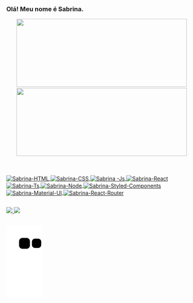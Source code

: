### Olá! Meu nome é Sabrina.

<div align="center">
  <a href="https://github.com/sabrinapiress">
  <img height="180em" width="450" src="https://github-readme-stats.vercel.app/api?username=sabrinapiress&show_icons=true&theme=dracula&include_all_commits=true&count_private=true"/>
  <img height="180em" width="450" src="https://github-readme-stats.vercel.app/api/top-langs/?username=sabrinapiress&layout=compact&langs_count=7&theme=dracula"/>
</div>
  
  ##
  
<div style="display: inline_block"><br>
  <img align="center" alt="Sabrina-HTML" height="30" width="80" src="https://img.shields.io/badge/HTML5-E34F26?style=for-the-badge&logo=html5&logoColor=white">
  <img align="center" alt="Sabrina-CSS" height="30" width="80" src="https://img.shields.io/badge/CSS3-1572B6?style=for-the-badge&logo=css3&logoColor=white">
  <img align="center" alt="Sabrina -Js" height="30" width="95" src="https://img.shields.io/badge/JavaScript-323330?style=for-the-badge&logo=javascript&logoColor=F7DF1E">
   <img align="center" alt="Sabrina-React" height="30" width="80" src="https://img.shields.io/badge/React-20232A?style=for-the-badge&logo=react&logoColor=61DAFB">
  <img align="center" alt="Sabrina-Ts" height="30" width="85" src="https://img.shields.io/badge/TypeScript-007ACC?style=for-the-badge&logo=typescript&logoColor=white">
  <img align="center" alt="Sabrina-Node" height="30" width="80" src="https://img.shields.io/badge/Node.js-43853D?style=for-the-badge&logo=node.js&logoColor=white">  
  <img align="center" alt="Sabrina-Styled-Components" height="30" width="120" src="https://img.shields.io/badge/styled--components-DB7093?style=for-the-badge&logo=styled-components&logoColor=white">
  <img align="center" alt="Sabrina-Material-UI" height="30" width="80" src="https://img.shields.io/badge/Material--UI-0081CB?style=for-the-badge&logo=material-ui&logoColor=white">
  <img align="center" alt="Sabrina-React-Router" height="30" width="95" src="https://img.shields.io/badge/React_Router-CA4245?style=for-the-badge&logo=react-router&logoColor=white">
</div>
  
  ##
  
 <div> 
<!--   <a href="https://instagram.com/_sabrinapires" target="_blank"><img src="https://img.shields.io/badge/-Instagram-%23E4405F?style=for-the-badge&logo=instagram&logoColor=white" target="_blank"></a> -->
  <a href = "mailto:sabrinapires_@outlook.com"><img src="https://img.shields.io/badge/Microsoft_Outlook-0078D4?style=for-the-badge&logo=microsoft-outlook&logoColor=white" target="_blank"</a>
  <a href="https://www.linkedin.com/in/sabrina-caroline-pires-082292239/" target="_blank"><img src="https://img.shields.io/badge/-LinkedIn-%230077B5?style=for-the-badge&logo=linkedin&logoColor=white" target="_blank"></a> 
    
##
    
![Snake animation](https://github.com/rafaballerini/rafaballerini/blob/output/github-contribution-grid-snake.svg)
    
</div>
   
  
